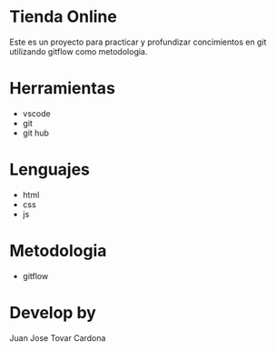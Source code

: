 # Tienda Online
Este es un proyecto para practicar y profundizar concimientos en git utilizando gitflow como metodologia.

# Herramientas
* vscode
* git 
* git hub

# Lenguajes
* html
* css
* js

# Metodologia
* gitflow

# Develop by
Juan Jose Tovar Cardona